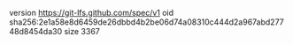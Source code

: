 version https://git-lfs.github.com/spec/v1
oid sha256:2e1a58e8d6459de26dbbd4b2be06d74a08310c444d2a967abd27748d8454da30
size 3367
